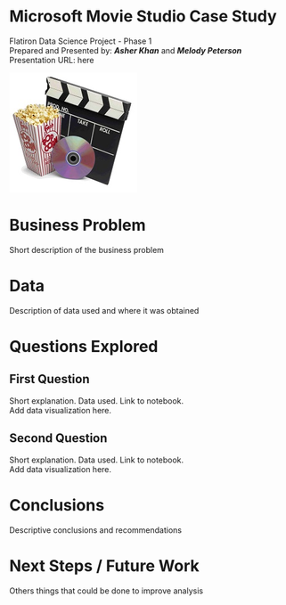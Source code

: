 Microsoft Movie Studio Case Study
======
Flatiron Data Science Project - Phase 1  
Prepared and Presented by:  **_Asher Khan_** and **_Melody Peterson_**  
Presentation URL: here  

![alt text](images/movies.jpg "Movie Logo Image")

Business Problem
=====  
Short description of the business problem  

Data
=====  
Description of data used and where it was obtained

Questions Explored
=====
First Question
---
Short explanation.  Data used.  Link to notebook.  
Add data visualization here.

Second Question
---
Short explanation.  Data used.  Link to notebook.  
Add data visualization here.

Conclusions
=====
Descriptive conclusions and recommendations

Next Steps / Future Work
=====
Others things that could be done to improve analysis


